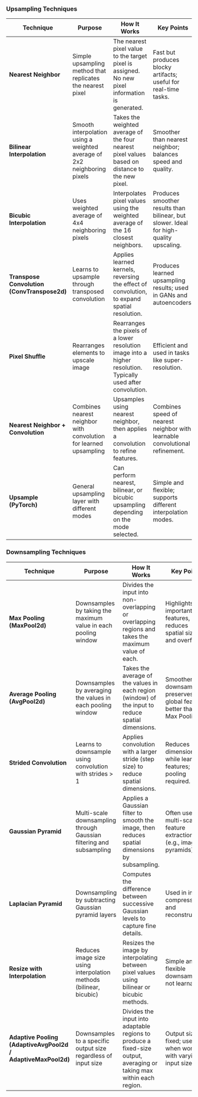 ### Upsampling Techniques

| **Technique**           | **Purpose**                                                  | **How It Works**                                                                                   | **Key Points**                                                    |
|-------------------------|--------------------------------------------------------------|----------------------------------------------------------------------------------------------------|------------------------------------------------------------------|
| **Nearest Neighbor**     | Simple upsampling method that replicates the nearest pixel   | The nearest pixel value to the target pixel is assigned. No new pixel information is generated.     | Fast but produces blocky artifacts; useful for real-time tasks. |
| **Bilinear Interpolation** | Smooth interpolation using a weighted average of 2x2 neighboring pixels | Takes the weighted average of the four nearest pixel values based on distance to the new pixel.      | Smoother than nearest neighbor; balances speed and quality. |
| **Bicubic Interpolation** | Uses weighted average of 4x4 neighboring pixels             | Interpolates pixel values using the weighted average of the 16 closest neighbors.                   | Produces smoother results than bilinear, but slower. Ideal for high-quality upscaling. |
| **Transpose Convolution (ConvTranspose2d)** | Learns to upsample through transposed convolution                | Applies learned kernels, reversing the effect of convolution, to expand spatial resolution.         | Produces learned upsampling results; used in GANs and autoencoders. |
| **Pixel Shuffle**        | Rearranges elements to upscale image                         | Rearranges the pixels of a lower resolution image into a higher resolution. Typically used after convolution. | Efficient and used in tasks like super-resolution. |
| **Nearest Neighbor + Convolution** | Combines nearest neighbor with convolution for learned upsampling | Upsamples using nearest neighbor, then applies a convolution to refine features.                    | Combines speed of nearest neighbor with learnable convolutional refinement. |
| **Upsample (PyTorch)**   | General upsampling layer with different modes                | Can perform nearest, bilinear, or bicubic upsampling depending on the mode selected.                 | Simple and flexible; supports different interpolation modes. |

### Downsampling Techniques

| **Technique**            | **Purpose**                                                  | **How It Works**                                                                                   | **Key Points**                                                    |
|--------------------------|--------------------------------------------------------------|----------------------------------------------------------------------------------------------------|------------------------------------------------------------------|
| **Max Pooling (MaxPool2d)** | Downsamples by taking the maximum value in each pooling window | Divides the input into non-overlapping or overlapping regions and takes the maximum value of each.   | Highlights important features, reduces spatial size and overfitting. |
| **Average Pooling (AvgPool2d)** | Downsamples by averaging the values in each pooling window | Takes the average of the values in each region (window) of the input to reduce spatial dimensions.    | Smoother downsampling, preserves global features better than Max Pooling. |
| **Strided Convolution**   | Learns to downsample using convolution with strides > 1      | Applies convolution with a larger stride (step size) to reduce spatial dimensions.                   | Reduces dimensionality while learning features; no pooling required. |
| **Gaussian Pyramid**      | Multi-scale downsampling through Gaussian filtering and subsampling | Applies a Gaussian filter to smooth the image, then reduces spatial dimensions by subsampling.        | Often used in multi-scale feature extraction (e.g., image pyramids). |
| **Laplacian Pyramid**     | Downsampling by subtracting Gaussian pyramid layers          | Computes the difference between successive Gaussian levels to capture fine details.                  | Used in image compression and reconstruction. |
| **Resize with Interpolation** | Reduces image size using interpolation methods (bilinear, bicubic) | Resizes the image by interpolating between pixel values using bilinear or bicubic methods.            | Simple and flexible downsampling, not learnable. |
| **Adaptive Pooling (AdaptiveAvgPool2d / AdaptiveMaxPool2d)** | Downsamples to a specific output size regardless of input size | Divides the input into adaptable regions to produce a fixed-size output, averaging or taking max within each region. | Output size is fixed; useful when working with varying input sizes. |
